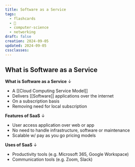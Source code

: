 ```yaml
---
title: Software as a Service
tags:
  - flashcards
  - 🌱
  - computer-science
  - networking
draft: false
creation: 2024-09-05
updated: 2024-09-05
cssclasses:
---
```

## What is Software as a Service

**What is Software as a Service**
↓
- A [[Cloud Computing Service Model]]
- Delivers [[Software]] applications over the internet
- On a subscription basis
- Removing need for local subscription
<!--SR:!2024-12-20,4,270-->

**Features of SaaS**
↓
- User access application over web or app
- No need to handle infrastructure, software or maintenance
- Scalable w/ pay as you go pricing models
<!--SR:!2024-12-20,4,270-->

**Uses of SaaS**
↓
- Productivity tools (e.g. Microsoft 365, Google Workspace)
- Communication tools (e.g. Zoom, Slack)
<!--SR:!2024-12-20,4,270-->